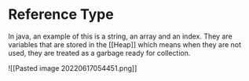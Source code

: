 # Reference Type
In java, an example of this is a string, an array and an index. They are variables that are stored in the [[Heap]] which means when they are not used, they are treated as a garbage ready for collection.

![[Pasted image 20220617054451.png]]
